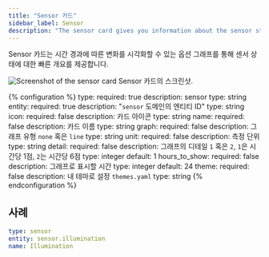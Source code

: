 ```yaml
---
title: "Sensor 카드"
sidebar_label: Sensor
description: "The sensor card gives you information about the sensor state"
---
```


Sensor 카드는 시간 경과에 따른 변화를 시각화할 수 있는 옵션 그래프를 통해 센서 상태에 대한 빠른 개요를 제공합니다.

<p class='img'>
  <img src='/images/lovelace/lovelace_sensor.png' alt='Screenshot of the sensor card'>
  Sensor 카드의 스크린샷.
</p>

{% configuration %}
type:
  required: true
  description: sensor
  type: string
entity:
  required: true
  description: "`sensor` 도메인의 엔티티 ID"
  type: string
icon:
  required: false
  description: 카드 아이콘
  type: string
name:
  required: false
  description: 카드 이름
  type: string
graph:
  required: false
  description: 그래프 유형 `none` 혹은 `line`
  type: string
unit:
  required: false
  description: 측정 단위
  type: string
detail:
  required: false
  description: 그래프의 디테일 `1` 혹은 `2`, `1`은 시간당 1점, `2`는 시간당 6점
  type: integer
  default: 1
hours_to_show:
  required: false
  description: 그래프로 표시할 시간
  type: integer
  default: 24
theme:
  required: false
  description: 내 테마로 설정 `themes.yaml`
  type: string
{% endconfiguration %}

## 사례 

```yaml
type: sensor
entity: sensor.illumination
name: Illumination
```

